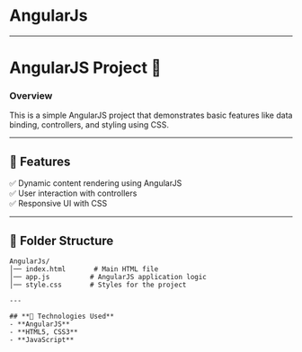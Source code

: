 # AngularJs  

---

# **AngularJS Project** 🚀  

### **Overview**  
This is a simple AngularJS project that demonstrates basic features like data binding, controllers, and styling using CSS.  

---

## **📌 Features**  
✅ Dynamic content rendering using AngularJS  
✅ User interaction with controllers  
✅ Responsive UI with CSS  

---

## **📂 Folder Structure**  
```
AngularJs/
│── index.html       # Main HTML file  
│── app.js          # AngularJS application logic  
│── style.css       # Styles for the project   

---

## **📜 Technologies Used**  
- **AngularJS** 
- **HTML5, CSS3**  
- **JavaScript**  

  
